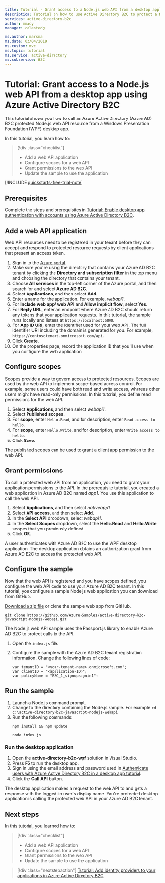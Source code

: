 ```yaml
---
title: Tutorial - Grant access to a Node.js web API from a desktop application - Azure Active Directory B2C | Microsoft Docs
description: Tutorial on how to use Active Directory B2C to protect a Node.js web api and call it from a .NET desktop app.
services: active-directory-b2c
author: mmacy
manager: celestedg

ms.author: marsma
ms.date: 02/04/2019
ms.custom: mvc
ms.topic: tutorial
ms.service: active-directory
ms.subservice: B2C
---
```


# Tutorial: Grant access to a Node.js web API from a desktop app using Azure Active Directory B2C

This tutorial shows you how to call an Azure Active Directory (Azure AD) B2C protected Node.js web API resource from a Windows Presentation Foundation (WPF) desktop app.

In this tutorial, you learn how to:

> [!div class="checklist"]
> * Add a web API application
> * Configure scopes for a web API
> * Grant permissions to the web API
> * Update the sample to use the application

[!INCLUDE [quickstarts-free-trial-note](../../includes/quickstarts-free-trial-note.md)]

## Prerequisites

Complete the steps and prerequisites in [Tutorial: Enable desktop app authentication with accounts using Azure Active Directory B2C](active-directory-b2c-tutorials-desktop-app.md).

## Add a web API application

Web API resources need to be registered in your tenant before they can accept and respond to protected resource requests by client applications that present an access token. 

1. Sign in to the [Azure portal](https://portal.azure.com).
2. Make sure you're using the directory that contains your Azure AD B2C tenant by clicking the **Directory and subscription filter** in the top menu and choosing the directory that contains your tenant.
3. Choose **All services** in the top-left corner of the Azure portal, and then search for and select **Azure AD B2C**.
4. Select **Applications**, and then select **Add**.
5. Enter a name for the application. For example, *webapi1*.
6. For **Include web app/ web API** and **Allow implicit flow**, select **Yes**.
7. For **Reply URL**, enter an endpoint where Azure AD B2C should return any tokens that your application requests. In this tutorial, the sample runs locally and listens at `https://localhost:5000`.
8. For **App ID URI**, enter the identifier used for your web API. The full identifier URI including the domain is generated for you. For example, `https://contosotenant.onmicrosoft.com/api`.
9. Click **Create**.
10. On the properties page, record the application ID that you'll use when you configure the web application.

## Configure scopes

Scopes provide a way to govern access to protected resources. Scopes are used by the web API to implement scope-based access control. For example, some users could have both read and write access, whereas other users might have read-only permissions. In this tutorial, you define read permissions for the web API.

1. Select **Applications**, and then select *webapi1*.
2. Select **Published scopes**.
3. For **scope**, enter `Hello.Read`, and for description, enter `Read access to hello`.
4. For **scope**, enter `Hello.Write`, and for description, enter `Write access to hello`.
5. Click **Save**.

The published scopes can be used to grant a client app permission to the web API.

## Grant permissions

To call a protected web API from an application, you need to grant your application permissions to the API. In the prerequisite tutorial, you created a web application in Azure AD B2C named *app1*. You use this application to call the web API.

1. Select **Applications**, and then select *nativeapp1*.
2. Select **API access**, and then select **Add**.
3. In the **Select API** dropdown, select *webapi1*.
4. In the **Select Scopes** dropdown, select the **Hello.Read** and **Hello.Write** scopes that you previously defined.
5. Click **OK**.

A user authenticates with Azure AD B2C to use the WPF desktop application. The desktop application obtains an authorization grant from Azure AD B2C to access the protected web API.

## Configure the sample

Now that the web API is registered and you have scopes defined, you configure the web API code to use your Azure AD B2C tenant. In this tutorial, you configure a sample Node.js web application you can download from GitHub. 

[Download a zip file](https://github.com/Azure-Samples/active-directory-b2c-javascript-nodejs-webapi/archive/master.zip) or clone the sample web app from GitHub.

```
git clone https://github.com/Azure-Samples/active-directory-b2c-javascript-nodejs-webapi.git
```
The Node.js web API sample uses the Passport.js library to enable Azure AD B2C to protect calls to the API. 

1. Open the `index.js` file.
2. Configure the sample with the Azure AD B2C tenant registration information. Change the following lines of code:

    ```nodejs
    var tenantID = "<your-tenant-name>.onmicrosoft.com";
    var clientID = "<application-ID>";
    var policyName = "B2C_1_signupsignin1";
    ```

## Run the sample

1. Launch a Node.js command prompt.
2. Change to the directory containing the Node.js sample. For example `cd c:\active-directory-b2c-javascript-nodejs-webapi`
3. Run the following commands:
    ```
    npm install && npm update
    ```
    ```
    node index.js
    ```

### Run the desktop application

1. Open the **active-directory-b2c-wpf** solution in Visual Studio.
2. Press **F5** to run the desktop app.
3. Sign in using the email address and password used in [Authenticate users with Azure Active Directory B2C in a desktop app tutorial](active-directory-b2c-tutorials-desktop-app.md).
4. Click the **Call API** button. 

The desktop application makes a request to the web API to and gets a response with the logged-in user's display name. You're protected desktop application is calling the protected web API in your Azure AD B2C tenant.

## Next steps

In this tutorial, you learned how to:

> [!div class="checklist"]
> * Add a web API application
> * Configure scopes for a web API
> * Grant permissions to the web API
> * Update the sample to use the application

> [!div class="nextstepaction"]
> [Tutorial: Add identity providers to your applications in Azure Active Directory B2C](tutorial-add-identity-providers.md)
